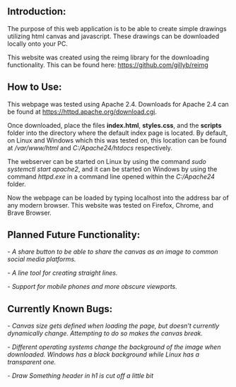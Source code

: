 ## Introduction:

The purpose of this web application is to be able to create simple
drawings utilizing html canvas and javascript. These drawings can be 
downloaded locally onto your PC.

This website was created using the reimg library for the downloading
functionality. This can be found here: https://github.com/gillyb/reimg

## How to Use:

This webpage was tested using Apache 2.4. Downloads for Apache 2.4 can be 
found at https://httpd.apache.org/download.cgi.

Once downloaded, place the files **index.html**, **styles.css**, and 
the **scripts** folder into the directory where the default index
page is located. By default, on Linux and Windows which this was tested
on, this location can be found at */var/www/html* and 
*C:/Apache24/htdocs* respectively.

The webserver can be started on Linux by using the command 
*sudo systemctl start apache2*, and it can be started on Windows
by using the command *httpd.exe* in a command line opened within the
*C:/Apache24* folder.

Now the webpage can be loaded by typing localhost into the address bar
of any modern browser. This website was tested on Firefox, Chrome, and
Brave Browser.

## Planned Future Functionality:

*- A share button to be able to share the canvas as an image to common
social media platforms.*

*- A line tool for creating straight lines.*

*- Support for mobile phones and more obscure viewports.*

## Currently Known Bugs:

*- Canvas size gets defined when loading the page, but doesn't currently 
dynamically change. Attempting to do so makes the canvas break.*

*- Different operating systems change the background of the image when
downloaded. Windows has a black background while Linux has a transparent
one.*

*- Draw Something header in h1 is cut off a little bit*
